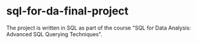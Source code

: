 # sql-for-da-final-project
The project is written in SQL as part of the course "SQL for Data Analysis: Advanced SQL Querying Techniques".
